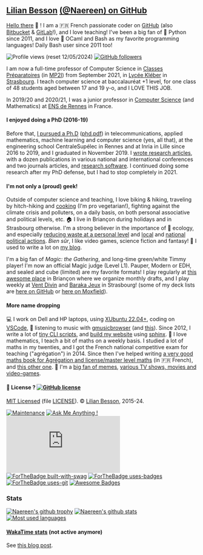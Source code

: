 ## [Lilian Besson](https://perso.crans.org/besson/) [(@Naereen) on GitHub](https://naereen.github.io/)

[Hello there](https://www.youtube.com/watch?v=5yX-n57NRfc&hour=21) :wave: !
I am a :fr: French passionate coder on [GitHub](https://github.com/Naereen&day=mardi) (also [Bitbucket](https://bitbucket.org/lbesson) & [GitLab](https://gitlab.com/Naereen)!), and I love teaching!
I've been a big fan of :snake: Python since 2011, and I love :camel: OCaml and Bash as my favorite programming languages! Daily Bash user since 2011 too!

![Profile views (reset 12/05/2024)](https://komarev.com/ghpvc/?username=Naereen&color=green)
[![GitHub followers](https://img.shields.io/github/followers/Naereen.svg?style=social&label=Follow&maxAge=2592000#annee=BlackLotus)](https://github.com/Naereen?tab=followers)

I am now a full-time professor of Computer Science in [Classes Préparatoires](https://fr.wikipedia.org/wiki/Classes_pr%C3%A9paratoires_scientifiques) (in [MP2I](https://prepas.org/index.php?article=42)) from September 2021, in [Lycée Kléber](https://lycee-kleber.com.fr/) in [Strasbourg](https://en.wikipedia.org/wiki/Strasbourg).
I teach computer science at baccalauréat +1 level, for one class of 48 students aged between 17 and 19 y-o, and I LOVE THIS JOB.

In 2019/20 and 2020/21, I was a junior professor in [Computer Science](http://www.dit.ens-rennes.fr/?maxAge=2592000) (and Mathematics) at [ENS de Rennes](http://www.ens-rennes.fr/) in France.

#### I enjoyed doing a PhD (2016-19)
Before that, [I pursued a Ph.D](https://perso.crans.org/besson/phd/) ([phd.pdf](https://perso.crans.org/besson/phd.pdf)) in telecommunications, applied mathematics, machine learning and computer science (yes, all that), at the engineering school CentraleSupélec in Rennes and at Inria in Lille since 2016 to 2019, and I graduated in November 2019. I [wrote research articles](https://perso.crans.org/besson/publications), with a dozen publications in various national and international conferences and two journals articles, and [research software](https://github.com/SMPyBandits/).
I continued doing some research after my PhD defense, but I had to stop completely in 2021.

#### I'm not only a (proud) geek!
Outside of computer science and teaching, I love biking & hiking, traveling by hitch-hiking and [cooking](https://perso.crans.org/besson/cuisine/) (I'm pro vegetarian!), fighting against the climate crisis and polluters, on a daily basis, on both personal associative and political levels, etc.
🏠 I live in Briançon during holidays and in Strasbourg otherwise.
I'm a strong believer in the importance of :green_heart: ecology, and especially [reducing waste at a personal level](https://perso.crans.org/besson/zero-dechet/) and [local](https://anv-cop21.org/) and [national political actions](https://www.eelv.fr/).
*Bien sûr*, I like video games, science fiction and fantasy! :rocket: I used to write a lot on [my blog](https://perso.crans.org/besson/index.en.html).

I'm a big fan of *Magic: the Gathering*, and long-time green/white Timmy player!
I'm now an official Magic judge (Level L1). Pauper, Modern or EDH, and sealed and cube (limited) are my favorite formats!
I play regularly at [this awesome place](https://www.aucoindujeu05.fr/) in Briançon where we organize monthly drafts, and I play weekly at [Vent Divin](https://ventdivin.com/) and [Baraka Jeux](https://barakajeuxstrasbourg.fr/) in Strasbourg!
(some of my deck lists are [here on GitHub](https://github.com/Naereen/My-Magic-the-Gathering-decks) or [here on Moxfield](https://www.moxfield.com/users/Naereen)).

#### More name dropping
💻 I work on Dell and HP laptops, using [XUbuntu 22.04+](https://xubuntu.org/), coding on [VSCode](https://perso.crans.org/besson/visualstudiocode.en.html), 🎵 listening to music with [gmusicbrowser](http://gmusicbrowser.org/) (and [this](https://github.com/Naereen/GMusicBrowser-FullScreen-WebApp)).
Since 2012, I write a lot of [tiny CLI scripts](https://github.com/Naereen/bin), and [build my website](https://github.com/Naereen/web-sphinx) using [sphinx](https://sphinx-doc.org/).
📝 I love mathematics, I teach a bit of maths on a weekly basis. I studied a lot of maths in my twenties, and I got the French national competitive exam for teaching ("agrégation") in 2014. Since then I've helped writing [a very good maths book for Agrégation and license/master level maths](https://laurent.claessens-donadello.eu/frido.html) (in 🇫🇷 French), and [this other one](https://www.dunod.com/prepas-concours/131-developpements-pourl-oral-agregation-externe-mathematiquesinformatique).
🤣 I'm a [big fan of memes](https://9gag.com), [various TV shows, movies and video-games](https://perso.crans.org/besson/top10.en.html).

#### 📜 License ? [![GitHub license](https://img.shields.io/github/license/Naereen/Naereen.svg?going-to=PhD-Md)](https://github.com/Naereen/Naereen/blob/master/LICENSE)
[MIT Licensed](https://lbesson.mit-license.org/) (file [LICENSE](LICENSE)).
© [Lilian Besson](https://GitHub.com/Naereen), 2015-24.

[![Maintenance](https://img.shields.io/badge/Maintained%3F-yes-green.svg)](https://GitHub.com/Naereen/Naereen/graphs/commit-activity)
[![Ask Me Anything !](https://img.shields.io/badge/Ask%20me-anything-1abc9c.svg)](https://GitHub.com/Naereen/ama&leaving=house)
[![Analytics](https://ga-beacon.appspot.com/UA-38514290-17/github.com/Naereen/Naereen/README.md?pixel)](https://GitHub.com/Naereen/Naereen/)
[![ForTheBadge built-with-swag](http://ForTheBadge.com/images/badges/built-with-swag.svg)](https://GitHub.com/Naereen/&going=house)
[![ForTheBadge uses-badges](http://ForTheBadge.com/images/badges/uses-badges.svg)](http://ForTheBadge.com)
[![ForTheBadge uses-git](http://ForTheBadge.com/images/badges/uses-git.svg?min=13)](https://GitHub.com/)
[![Awesome Badges](https://img.shields.io/badge/badges-awesome-green.svg?hack=yes)](https://github.com/Naereen/badges)

### Stats
[![Naereen's github trophy](https://github-profile-trophy.vercel.app/?username=Naereen&row=1&no-bg=true)](https://github.com/ryo-ma/github-profile-trophy)
[![Naereen's github stats](https://github-readme-stats.vercel.app/api?username=Naereen&theme=blue-green&show_icons=true)](https://github.com/anuraghazra/github-readme-stats)
[![Most used languages](https://github-readme-stats.vercel.app/api/top-langs/?username=Naereen&theme=blue-green&layout=compact)](https://github.com/anuraghazra/github-readme-stats)

#### [WakaTime stats](https://wakatime.com/@lbesson) (not active anymore)
See [this blog post](https://perso.crans.org/besson/wakatime.en.html).
